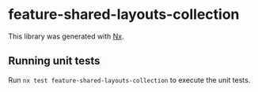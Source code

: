 # feature-shared-layouts-collection

This library was generated with [Nx](https://nx.dev).

## Running unit tests

Run `nx test feature-shared-layouts-collection` to execute the unit tests.
